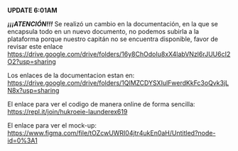 **UPDATE 6:01AM**

***¡¡¡ATENCIÓN!!!***
Se realizó un cambio en la documentación, en la que se encapsula todo en un nuevo documento, no podemos subirla a la plataforma porque nuestro capitán no se encuentra disponible, favor de revisar este enlace https://drive.google.com/drive/folders/16y8ChOdoIu8xX4labVNzl6rJUU6cI2O2?usp=sharing

Los enlaces de la documentacion estan en: https://drive.google.com/drive/folders/1QlMZCDYSXIulFwerdKkFc3oQvk3jLN8x?usp=sharing

El enlace para ver el codigo de manera online de forma sencilla: https://repl.it/join/hukroeie-launderex619

El enlace para ver el mock-up: https://www.figma.com/file/tOZcwUWRI04jtr4ukEn0aH/Untitled?node-id=0%3A1

